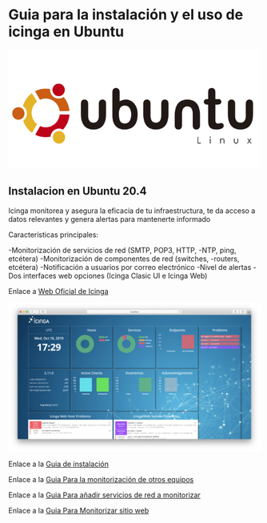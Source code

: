 # Guia para la instalación y el uso de icinga en Ubuntu
![Ejemplo](/img/ubuntu.png)
## Instalacion en Ubuntu 20.4

Icinga monitorea y asegura la eficacia de tu infraestructura, te da acceso a datos relevantes y genera alertas para mantenerte informado

Características principales:

-Monitorización de servicios de red (SMTP, POP3, HTTP, -NTP, ping, etcétera)
-Monitorización de componentes de red (switches, -routers, etcétera)
-Notificación a usuarios por correo electrónico
-Nivel de alertas
-Dos interfaces web opciones (Icinga Clasic UI e Icinga Web)

Enlace a [Web Oficial de Icinga](https://www.icinga.com)

![Ejemplo](/img/ejemploicinga.png)

Enlace a la [Guia de instalación](docs.md)


Enlace a la [Guia Para la monitorización de otros equipos](/agente.md)


Enlace a la [Guia Para añadir servicios de red a monitorizar](/servicios.md)

Enlace a la [Guia Para Monitorizar sitio web](/cpu.md)

